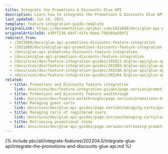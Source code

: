 ```yaml
---
title: Integrate the Promotions & Discounts Glue API
description: Learn how to integrate the Promotions & Discounts Glue API into a Spryker project.
last_updated: Jun 16, 2021
template: feature-integration-guide-template
originalLink: https://documentation.spryker.com/2021080/docs/glue-api-promotions-discounts-feature-integration
originalArticleId: e39ff236-644f-41fe-9aee-796304a59df2
redirect_from:
  - /2021080/docs/glue-api-promotions-discounts-feature-integration
  - /2021080/docs/en/glue-api-promotions-discounts-feature-integration
  - /docs/glue-api-promotions-discounts-feature-integration
  - /docs/en/glue-api-promotions-discounts-feature-integration
  - /docs/scos/dev/feature-integration-guides/201811.0/glue-api/glue-api-promotions-and-discounts-feature-integration.html
  - /docs/scos/dev/feature-integration-guides/201903.0/glue-api/glue-api-promotions-and-discounts-feature-integration.html
  - /docs/scos/dev/feature-integration-guides/202200.0/glue-api/glue-api-promotions-and-discounts-feature-integration.html
  - /docs/scos/dev/feature-integration-guides/202204.0/glue-api/glue-api-promotions-and-discounts-feature-integration.html
related:
  - title: Promotions and Discounts feature integration
    link: docs/scos/dev/feature-integration-guides/page.version/promotions-and-discounts-feature-integration.html
  - title: Promotions and Discounts feature walkthrough
    link: docs/scos/dev/feature-walkthroughs/page.version/promotions-discounts-feature-walkthrough.html
  - title: Managing guest carts
    link: docs/scos/dev/glue-api-guides/page.version/managing-carts/guest-carts/managing-guest-carts.html
  - title: Managing carts of registered users
    link: docs/scos/dev/glue-api-guides/page.version/managing-carts/carts-of-registered-users/managing-carts-of-registered-users.html
  - title: Retrieving promotional items
    link: docs/scos/dev/glue-api-guides/page.version/retrieving-promotional-items.html
---
```


{% include pbc/all/integrate-features/202204.0/integrate-glue-api/integrate-the-promotions-and-discounts-glue-api.md %} <!-- To edit, see /_includes/pbc/all/integrate-features/202204.0/integrate-glue-api/integrate-the-promotions-and-discounts-glue-api.md -->
